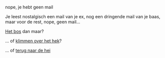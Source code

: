 nope, je hebt geen mail

Je leest nostalgisch een mail van je ex, nog een dringende mail van je baas, maar voor de rest, nope, geen mail...

[Het bos](../bos/donker-bos.md) dan maar? 

... of [klimmen over het hek](../over-het-hek/hek.md)?

... of [terug naar de hei](../welkom.md)